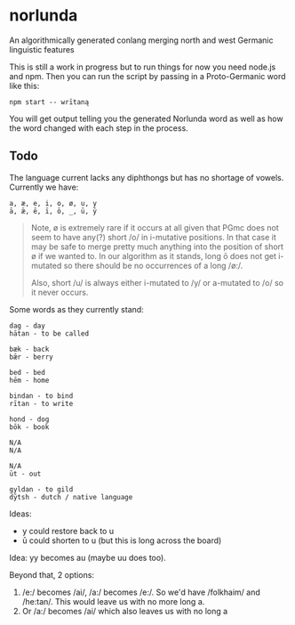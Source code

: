 # norlunda

An algorithmically generated conlang merging north and west Germanic linguistic features

This is still a work in progress but to run things for now you need node.js and npm. Then you can run the script by passing in a Proto-Germanic word like this:

```
npm start -- wrītaną
```

You will get output telling you the generated Norlunda word as well as how the word changed with each step in the process.

## Todo

The language current lacks any diphthongs but has no shortage of vowels. Currently we have:

```
a, æ, e, i, o, ø, u, y
ā, ǣ, ē, ī, ō, _, ū, ȳ
```

> Note, ø is extremely rare if it occurs at all given that PGmc does not seem to have any(?) short /o/ in i-mutative positions. In that case it may be safe to merge pretty much anything into the position of short ø if we wanted to. In our algorithm as it stands, long ō does not get i-mutated so there should be no occurrences of a long /ø:/.
>
> Also, short /u/ is always either i-mutated to /y/ or a-mutated to /o/ so it never occurs.

Some words as they currently stand:

```
dag - day
hātan - to be called

bæk - back
bǣr - berry

bed - bed
hēm - home

bindan - to bind
rītan - to write

hond - dog
bōk - book

N/A
N/A

N/A
ūt - out

gyldan - to gild
dȳtsh - dutch / native language
```

Ideas:

- y could restore back to u
- ū could shorten to u (but this is long across the board)

Idea: yy becomes au (maybe uu does too).

Beyond that, 2 options:

1. /e:/ becomes /ai/, /a:/ becomes /e:/. So we'd have /folkhaim/ and /he:tan/. This would leave us with no more long a.
2. Or /a:/ becomes /ai/ which also leaves us with no long a
